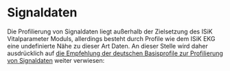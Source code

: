 # Signaldaten

Die Profilierung von Signaldaten liegt außerhalb der Zielsetzung des ISiK Vitalparameter Moduls, allerdings besteht durch Profile wie dem ISiK EKG eine undefinierte Nähe zu dieser Art Daten. An dieser Stelle wird daher ausdrücklich auf [die Empfehlung der deutschen Basisprofile zur Profilierung von Signaldaten](https://ig.fhir.de/basisprofile-de/1.2.0/Ressourcen-VerweiseaufExterneLeitfaeden.html#SignaldatenObservation) weiter verwiesen: